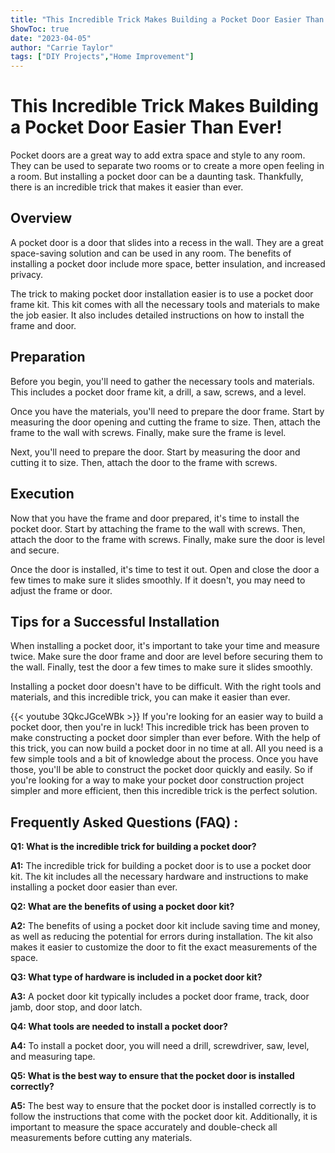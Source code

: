 ```yaml
---
title: "This Incredible Trick Makes Building a Pocket Door Easier Than Ever!"
ShowToc: true 
date: "2023-04-05"
author: "Carrie Taylor" 
tags: ["DIY Projects","Home Improvement"]
---
```

# This Incredible Trick Makes Building a Pocket Door Easier Than Ever!

Pocket doors are a great way to add extra space and style to any room. They can be used to separate two rooms or to create a more open feeling in a room. But installing a pocket door can be a daunting task. Thankfully, there is an incredible trick that makes it easier than ever. 

## Overview

A pocket door is a door that slides into a recess in the wall. They are a great space-saving solution and can be used in any room. The benefits of installing a pocket door include more space, better insulation, and increased privacy. 

The trick to making pocket door installation easier is to use a pocket door frame kit. This kit comes with all the necessary tools and materials to make the job easier. It also includes detailed instructions on how to install the frame and door. 

## Preparation

Before you begin, you'll need to gather the necessary tools and materials. This includes a pocket door frame kit, a drill, a saw, screws, and a level. 

Once you have the materials, you'll need to prepare the door frame. Start by measuring the door opening and cutting the frame to size. Then, attach the frame to the wall with screws. Finally, make sure the frame is level. 

Next, you'll need to prepare the door. Start by measuring the door and cutting it to size. Then, attach the door to the frame with screws. 

## Execution

Now that you have the frame and door prepared, it's time to install the pocket door. Start by attaching the frame to the wall with screws. Then, attach the door to the frame with screws. Finally, make sure the door is level and secure. 

Once the door is installed, it's time to test it out. Open and close the door a few times to make sure it slides smoothly. If it doesn't, you may need to adjust the frame or door. 

## Tips for a Successful Installation

When installing a pocket door, it's important to take your time and measure twice. Make sure the door frame and door are level before securing them to the wall. Finally, test the door a few times to make sure it slides smoothly. 

Installing a pocket door doesn't have to be difficult. With the right tools and materials, and this incredible trick, you can make it easier than ever.

{{< youtube 3QkcJGceWBk >}} 
If you're looking for an easier way to build a pocket door, then you're in luck! This incredible trick has been proven to make constructing a pocket door simpler than ever before. With the help of this trick, you can now build a pocket door in no time at all. All you need is a few simple tools and a bit of knowledge about the process. Once you have those, you'll be able to construct the pocket door quickly and easily. So if you're looking for a way to make your pocket door construction project simpler and more efficient, then this incredible trick is the perfect solution.

## Frequently Asked Questions (FAQ) :
**Q1: What is the incredible trick for building a pocket door?**

**A1:** The incredible trick for building a pocket door is to use a pocket door kit. The kit includes all the necessary hardware and instructions to make installing a pocket door easier than ever. 

**Q2: What are the benefits of using a pocket door kit?**

**A2:** The benefits of using a pocket door kit include saving time and money, as well as reducing the potential for errors during installation. The kit also makes it easier to customize the door to fit the exact measurements of the space. 

**Q3: What type of hardware is included in a pocket door kit?**

**A3:** A pocket door kit typically includes a pocket door frame, track, door jamb, door stop, and door latch. 

**Q4: What tools are needed to install a pocket door?**

**A4:** To install a pocket door, you will need a drill, screwdriver, saw, level, and measuring tape. 

**Q5: What is the best way to ensure that the pocket door is installed correctly?**

**A5:** The best way to ensure that the pocket door is installed correctly is to follow the instructions that come with the pocket door kit. Additionally, it is important to measure the space accurately and double-check all measurements before cutting any materials.





